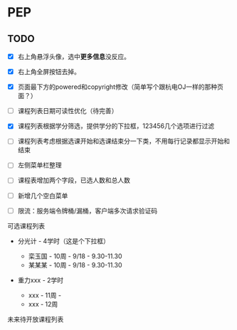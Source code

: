 # PEP

## TODO

- [x] 右上角悬浮头像，选中**更多信息**没反应。
- [x] 右上角全屏按钮去掉。
- [x] 页面最下方的powered和copyright修改（简单写个跟杭电OJ一样的那种页面？）



- [ ] 课程列表日期可读性优化（待完善）
- [x] 课程列表根据学分筛选，提供学分的下拉框，123456几个选项进行过滤
- [ ] 课程列表考虑根据选课开始和选课结束分一下类，不用每行记录都显示开始和结束



- [ ] 左侧菜单栏整理
- [ ] 课程表增加两个字段，已选人数和总人数
- [ ] 新增几个空白菜单
- [ ] 限流：服务端令牌桶/漏桶，客户端多次请求验证码



可选课程列表

- 分光计 - 4学时（这是个下拉框）
  - 栾玉国 - 10周 - 9/18 - 9.30-11.30
  - 某某某 - 10周 - 9/18 - 9.30-11.30

- 重力xxx - 2学时
  - xxx - 11周 - 
  - xxx - 12周



未来待开放课程列表